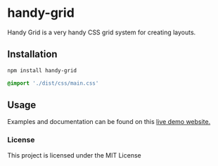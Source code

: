 # handy-grid

Handy Grid is a very handy CSS grid system for creating layouts.

## Installation

```bash
npm install handy-grid
```

```scss
@import './dist/css/main.css'
```

## Usage

 Examples and documentation can be found on this <a href="https://onursabanoglu.github.io/handy-grid/"> live demo website. </a>




### License
This project is licensed under the MIT License

